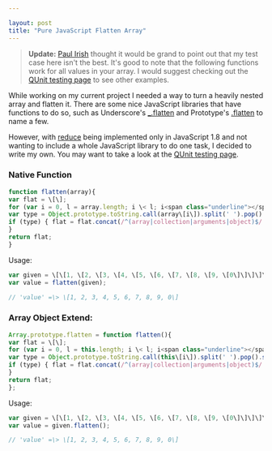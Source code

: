 ```yaml
---

layout: post
title: "Pure JavaScript Flatten Array"
---
```


> **Update:** [Paul Irish](http://aurgasm.us/press/globe/BostonGlobe_Aurgasm_2005.07.31_pg1.jpg) thought it would be grand to point out that my test case here isn't the best. It's good to note that the following functions work for all values in your array. I would suggest checking out the [QUnit testing page](http://tech.karbassi.com/static/posts/2009-12-17/flatten-qunit.html) to see other examples.

While working on my current project I needed a way to turn a heavily nested array and flatten it. There are some nice JavaScript libraries that have functions to do so, such as Underscore's [\_.flatten](http://documentcloud.github.com/underscore/#flatten) and Prototype's [.flatten](http://www.prototypejs.org/api/array/flatten) to name a few.

However, with [reduce](https://developer.mozilla.org/En/Core_JavaScript_1.5_Reference/Objects/Array/Reduce#Example.3a_Flatten_an_array_of_arrays) being implemented only in JavaScript 1.8 and not wanting to include a whole JavaScript library to do one task, I decided to write my own. You may want to take a look at the [QUnit testing page](http://tech.karbassi.com/static/posts/2009-12-17/flatten-qunit.html).

### Native Function

```javascript
function flatten(array){
var flat = \[\];
for (var i = 0, l = array.length; i \< l; i<span class="underline"></span>){
var type = Object.prototype.toString.call(array\[i\]).split(' ').pop().split('\]').shift().toLowerCase();
if (type) { flat = flat.concat(/^(array|collection|arguments|object)$/.test(type) ? flatten(array\[i\]) : array\[i\]); }
}
return flat;
}
```

Usage:

```javascript
var given = \[\[1, \[2, \[3, \[4, \[5, \[6, \[7, \[8, \[9, \[0\]\]\]\]\]\]\]\]\]\]\];
var value = flatten(given);

// 'value' =\> \[1, 2, 3, 4, 5, 6, 7, 8, 9, 0\]
```

### Array Object Extend:

```javascript
Array.prototype.flatten = function flatten(){
var flat = \[\];
for (var i = 0, l = this.length; i \< l; i<span class="underline"></span>){
var type = Object.prototype.toString.call(this\[i\]).split(' ').pop().split('\]').shift().toLowerCase();
if (type) { flat = flat.concat(/^(array|collection|arguments|object)$/.test(type) ? flatten.call(this\[i\]) : this\[i\]); }
}
return flat;
};
```

Usage:

```javascript
var given = \[\[1, \[2, \[3, \[4, \[5, \[6, \[7, \[8, \[9, \[0\]\]\]\]\]\]\]\]\]\]\];
var value = given.flatten();

// 'value' =\> \[1, 2, 3, 4, 5, 6, 7, 8, 9, 0\]
```
